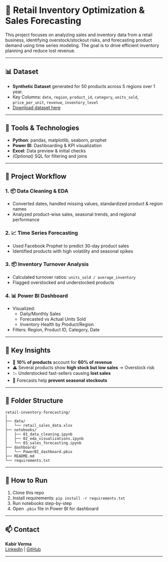 
# 🛒 Retail Inventory Optimization & Sales Forecasting

This project focuses on analyzing sales and inventory data from a retail business, identifying overstock/stockout risks, and forecasting product demand using time series modeling. The goal is to drive efficient inventory planning and reduce lost revenue.

---

## 📊 Dataset

- **Synthetic Dataset** generated for 50 products across 5 regions over 1 year.
- Key Columns: `date`, `region`, `product_id`, `category`, `units_sold`, `price_per_unit`, `revenue`, `inventory_level`
- [Download dataset here](./data/retail_sales_data.xlsx)

---

## 🧰 Tools & Technologies

- **Python**: pandas, matplotlib, seaborn, prophet
- **Power BI**: Dashboarding & KPI visualization
- **Excel**: Data preview & initial checks
- *(Optional)* SQL for filtering and joins

---

## 🔄 Project Workflow

### 1. 📦 Data Cleaning & EDA
- Converted dates, handled missing values, standardized product & region names
- Analyzed product-wise sales, seasonal trends, and regional performance

### 2. 📈 Time Series Forecasting
- Used Facebook Prophet to predict 30-day product sales
- Identified products with high volatility and seasonal spikes

### 3. 📦 Inventory Turnover Analysis
- Calculated turnover ratios: `units_sold / average_inventory`
- Flagged overstocked and understocked products

### 4. 📊 Power BI Dashboard
- Visualized:
  - Daily/Monthly Sales
  - Forecasted vs Actual Units Sold
  - Inventory Health by Product/Region
- Filters: Region, Product ID, Category, Date

---

## 📌 Key Insights

- 🔺 **10% of products** account for **60% of revenue**
- ⚠️ Several products show **high stock but low sales** → Overstock risk
- 📉 Understocked fast-sellers causing **lost sales**
- 📅 Forecasts help **prevent seasonal stockouts**

---

## 📂 Folder Structure

```
retail-inventory-forecasting/
│
├── data/
│   └── retail_sales_data.xlsx
├── notebooks/
│   ├── 01_data_cleaning.ipynb
│   ├── 02_eda_visualizations.ipynb
│   └── 03_sales_forecasting.ipynb
├── dashboard/
│   └── PowerBI_dashboard.pbix
├── README.md
└── requirements.txt
```

---

## 🚀 How to Run

1. Clone this repo
2. Install requirements: `pip install -r requirements.txt`
3. Run notebooks step-by-step
4. Open `.pbix` file in Power BI for dashboard

---

## 📫 Contact

**Kabir Verma**  
[LinkedIn](https://linkedin.com/in/kabir-verma-1132b724a) | [GitHub](https://github.com/kabirverma7)

---
